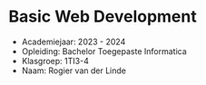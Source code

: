 # Basic Web Development

- Academiejaar: 2023 - 2024
- Opleiding: Bachelor Toegepaste Informatica
- Klasgroep: 1TI3-4
- Naam: Rogier van der Linde

